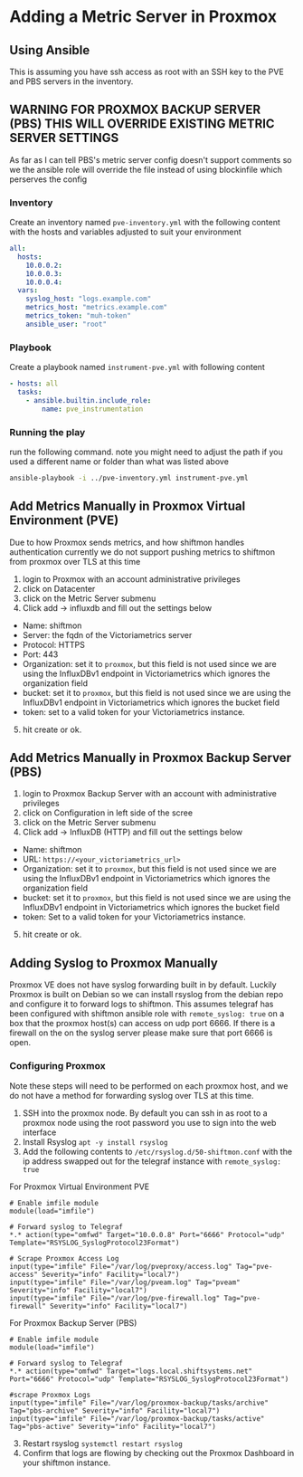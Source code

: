 # Adding a Metric Server in Proxmox

## Using Ansible
This is assuming you have ssh access as root with an SSH key to the PVE and PBS servers in the inventory.

## WARNING FOR PROXMOX BACKUP SERVER (PBS) THIS WILL OVERRIDE EXISTING METRIC SERVER SETTINGS
As far as I can tell PBS's metric server config doesn't support comments so we the ansible role will override the file instead of using blockinfile which perserves the config

### Inventory
Create an inventory named `pve-inventory.yml` with the following content with the hosts and variables adjusted to suit your environment
```yaml
all:
  hosts:
    10.0.0.2:
    10.0.0.3:
    10.0.0.4:
  vars:
    syslog_host: "logs.example.com"
    metrics_host: "metrics.example.com"
    metrics_token: "muh-token"
    ansible_user: "root"
```

### Playbook
Create a playbook named `instrument-pve.yml` with following content
```yaml
- hosts: all
  tasks:
    - ansible.builtin.include_role:
        name: pve_instrumentation
```

### Running the play
run the following command. note you might need to adjust the path if you used a different name or folder than what was listed above

```bash
ansible-playbook -i ../pve-inventory.yml instrument-pve.yml
```

## Add Metrics Manually in Proxmox Virtual Environment (PVE)
Due to how Proxmox sends metrics, and how shiftmon handles authentication currently we do not support pushing metrics to shiftmon from proxmox over TLS at this time
1. login to Proxmox with an account administrative privileges 
2. click on Datacenter
3. click on the Metric Server submenu
4. Click add -> influxdb and fill out the settings below
  * Name: shiftmon
  * Server: the fqdn of the Victoriametrics server
  * Protocol: HTTPS
  * Port: 443
  * Organization: set it to `proxmox`, but this field is not used since we are using the InfluxDBv1 endpoint in Victoriametrics which ignores the organization field
  * bucket: set it to `proxmox`, but this field is not used since we are using the InfluxDBv1 endpoint in Victoriametrics which ignores the bucket field
  * token: set to a valid token for your Victoriametrics instance.
5. hit create or ok.

## Add Metrics Manually in Proxmox Backup Server (PBS)
1. login to Proxmox Backup Server with an account with administrative privileges
2. click on Configuration in left side of the scree
3. click on the Metric Server submenu
4. Click add -> InfluxDB (HTTP) and fill out the settings below
  * Name: shiftmon
  * URL: `https://<your_victoriametrics_url>`
  * Organization: set it to `proxmox`, but this field is not used since we are using the InfluxDBv1 endpoint in Victoriametrics which ignores the organization field
  * bucket: set it to `proxmox`, but this field is not used since we are using the InfluxDBv1 endpoint in Victoriametrics which ignores the bucket field
  * token: Set to a valid token for your Victoriametrics instance.
5. hit create or ok.

## Adding Syslog to Proxmox Manually
Proxmox VE does not have syslog forwarding built in by default.
Luckily Proxmox is built on Debian so we can install rsyslog from the debian repo and configure it to forward logs to shiftmon.
This assumes telegraf has been configured with shiftmon ansible role with `remote_syslog: true` on a box that the proxmox host(s) can access on udp port 6666.
If there is a firewall on the on the syslog server please make sure that port 6666 is open.

### Configuring Proxmox 
Note these steps will need to be performed on each proxmox host, and we do not have a method for forwarding syslog over TLS at this time.
1. SSH into the proxmox node. By default you can ssh in as root to a proxmox node using the root password you use to sign into the web interface
1. Install Rsyslog `apt -y install rsyslog`
2. Add the following contents to `/etc/rsyslog.d/50-shiftmon.conf` with the ip address swapped out for the telegraf instance with `remote_syslog: true`

For Proxmox Virtual Environment PVE
```
# Enable imfile module
module(load="imfile")

# Forward syslog to Telegraf
*.* action(type="omfwd" Target="10.0.0.8" Port="6666" Protocol="udp" Template="RSYSLOG_SyslogProtocol23Format")

# Scrape Proxmox Access Log
input(type="imfile" File="/var/log/pveproxy/access.log" Tag="pve-access" Severity="info" Facility="local7")
input(type="imfile" File="/var/log/pveam.log" Tag="pveam" Severity="info" Facility="local7")
input(type="imfile" File="/var/log/pve-firewall.log" Tag="pve-firewall" Severity="info" Facility="local7")

```
For Proxmox Backup Server (PBS)
```
# Enable imfile module
module(load="imfile")

# Forward syslog to Telegraf
*.* action(type="omfwd" Target="logs.local.shiftsystems.net" Port="6666" Protocol="udp" Template="RSYSLOG_SyslogProtocol23Format")

#scrape Proxmox Logs
input(type="imfile" File="/var/log/proxmox-backup/tasks/archive" Tag="pbs-archive" Severity="info" Facility="local7")
input(type="imfile" File="/var/log/proxmox-backup/tasks/active" Tag="pbs-active" Severity="info" Facility="local7")

```

3. Restart rsyslog `systemctl restart rsyslog`
4. Confirm that logs are flowing by checking out the Proxmox Dashboard in your shiftmon instance.

